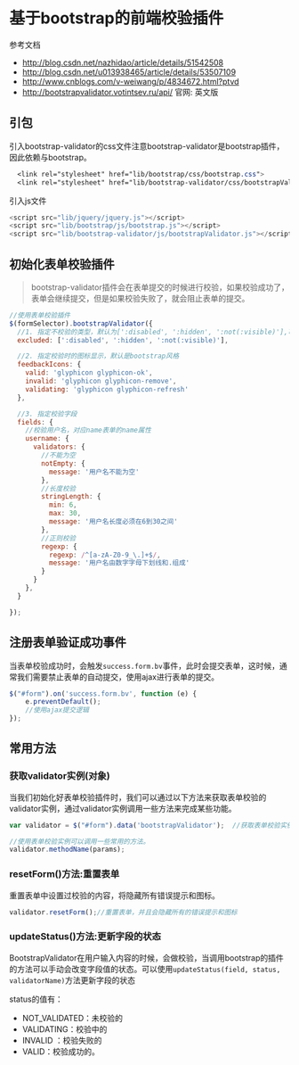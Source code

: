 # 基于bootstrap的前端校验插件 

参考文档

+ http://blog.csdn.net/nazhidao/article/details/51542508
+ http://blog.csdn.net/u013938465/article/details/53507109
+ <http://www.cnblogs.com/v-weiwang/p/4834672.html?ptvd>
+ <http://bootstrapvalidator.votintsev.ru/api/>   官网: 英文版

## 引包

引入bootstrap-validator的css文件注意bootstrap-validator是bootstrap插件，因此依赖与bootstrap。

```css
  <link rel="stylesheet" href="lib/bootstrap/css/bootstrap.css">
  <link rel="stylesheet" href="lib/bootstrap-validator/css/bootstrapValidator.css">
```

引入js文件

```javascript
<script src="lib/jquery/jquery.js"></script>
<script src="lib/bootstrap/js/bootstrap.js"></script>
<script src="lib/bootstrap-validator/js/bootstrapValidator.js"></script>
```

## 初始化表单校验插件

> bootstrap-validator插件会在表单提交的时候进行校验，如果校验成功了，表单会继续提交，但是如果校验失败了，就会阻止表单的提交。

```javascript
//使用表单校验插件
$(formSelector).bootstrapValidator({
  //1. 指定不校验的类型，默认为[':disabled', ':hidden', ':not(:visible)'],可以不设置
  excluded: [':disabled', ':hidden', ':not(:visible)'],

  //2. 指定校验时的图标显示，默认是bootstrap风格
  feedbackIcons: {
    valid: 'glyphicon glyphicon-ok',
    invalid: 'glyphicon glyphicon-remove',
    validating: 'glyphicon glyphicon-refresh'
  },

  //3. 指定校验字段
  fields: {
    //校验用户名，对应name表单的name属性
    username: {
      validators: {
        //不能为空
        notEmpty: {
          message: '用户名不能为空'
        },
        //长度校验
        stringLength: {
          min: 6,
          max: 30,
          message: '用户名长度必须在6到30之间'
        },
        //正则校验
        regexp: {
          regexp: /^[a-zA-Z0-9_\.]+$/,
          message: '用户名由数字字母下划线和.组成'
        }
      }
    },
  }

});
```

## 注册表单验证成功事件

当表单校验成功时，会触发`success.form.bv`事件，此时会提交表单，这时候，通常我们需要禁止表单的自动提交，使用ajax进行表单的提交。

```javascript
$("#form").on('success.form.bv', function (e) {
    e.preventDefault();
    //使用ajax提交逻辑
});
```



## 常用方法

### 获取validator实例(对象)

当我们初始化好表单校验插件时，我们可以通过以下方法来获取表单校验的validator实例，通过validator实例调用一些方法来完成某些功能。

```javascript
var validator = $("#form").data('bootstrapValidator');  //获取表单校验实例

//使用表单校验实例可以调用一些常用的方法。
validator.methodName(params);
```



### resetForm()方法:重置表单

重置表单中设置过校验的内容，将隐藏所有错误提示和图标。

```javascript
validator.resetForm();//重置表单，并且会隐藏所有的错误提示和图标
```

### updateStatus()方法:更新字段的状态

BootstrapValidator在用户输入内容的时候，会做校验，当调用bootstrap的插件的方法可以手动会改变字段值的状态。可以使用`updateStatus(field, status, validatorName)`方法更新字段的状态

status的值有：

+ NOT_VALIDATED：未校验的
+ VALIDATING：校验中的
+ INVALID ：校验失败的
+ VALID：校验成功的。


